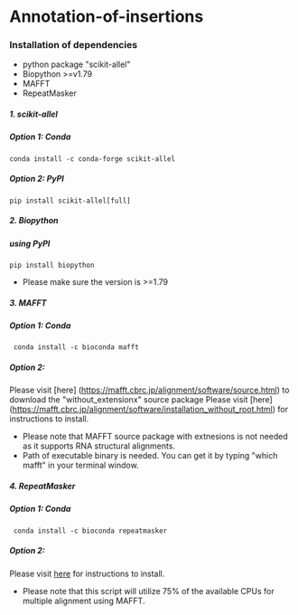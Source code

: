 # Annotation-of-insertions
### Installation of dependencies
* python package "scikit-allel"
* Biopython >=v1.79
* MAFFT
* RepeatMasker
##### 1. _scikit-allel_
##### Option 1: Conda 
```
conda install -c conda-forge scikit-allel
```
##### Option 2: PyPI 
```
pip install scikit-allel[full]
```
##### 2. _Biopython_
##### using PyPI
```
pip install biopython
```
* Please make sure the version is >=1.79 
##### 3. _MAFFT_
##### Option 1: Conda 
```
 conda install -c bioconda mafft
 ```
##### Option 2: 
Please visit [here] (https://mafft.cbrc.jp/alignment/software/source.html) to download the "without_extensionx" source package 
Please visit [here] (https://mafft.cbrc.jp/alignment/software/installation_without_root.html) for instructions to install.
* Please note that MAFFT source package with extnesions is not needed as it supports RNA structural alignments. 
* Path of executable binary is needed. You can get it by typing "which mafft" in your terminal window. 
##### 4. _RepeatMasker_
##### Option 1: Conda 
```
 conda install -c bioconda repeatmasker
```
##### Option 2: 
Please visit [here](https://www.repeatmasker.org/RepeatMasker/) for instructions to install.

* Please note that this script will utilize 75% of the available CPUs for multiple alignment using MAFFT.
